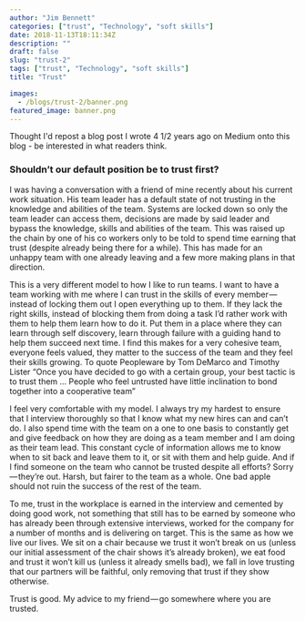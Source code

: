 ```yaml
---
author: "Jim Bennett"
categories: ["trust", "Technology", "soft skills"]
date: 2018-11-13T18:11:34Z
description: ""
draft: false
slug: "trust-2"
tags: ["trust", "Technology", "soft skills"]
title: "Trust"

images:
  - /blogs/trust-2/banner.png
featured_image: banner.png
---
```



Thought I'd repost a blog post I wrote 4 1/2 years ago on Medium onto this blog - be interested in what readers think.

### Shouldn’t our default position be to trust first?

I was having a conversation with a friend of mine recently about his current work situation. His team leader has a default state of not trusting in the knowledge and abilities of the team. Systems are locked down so only the team leader can access them, decisions are made by said leader and bypass the knowledge, skills and abilities of the team. This was raised up the chain by one of his co workers only to be told to spend time earning that trust (despite already being there for a while). This has made for an unhappy team with one already leaving and a few more making plans in that direction.

This is a very different model to how I like to run teams. I want to have a team working with me where I can trust in the skills of every member — instead of locking them out I open everything up to them. If they lack the right skills, instead of blocking them from doing a task I’d rather work with them to help them learn how to do it. Put them in a place where they can learn through self discovery, learn through failure with a guiding hand to help them succeed next time. I find this makes for a very cohesive team, everyone feels valued, they matter to the success of the team and they feel their skills growing. To quote Peopleware by Tom DeMarco and Timothy Lister “Once you have decided to go with a certain group, your best tactic is to trust them … People who feel untrusted have little inclination to bond together into a cooperative team”

I feel very comfortable with my model. I always try my hardest to ensure that I interview thoroughly so that I know what my new hires can and can’t do. I also spend time with the team on a one to one basis to constantly get and give feedback on how they are doing as a team member and I am doing as their team lead. This constant cycle of information allows me to know when to sit back and leave them to it, or sit with them and help guide. And if I find someone on the team who cannot be trusted despite all efforts? Sorry — they’re out. Harsh, but fairer to the team as a whole. One bad apple should not ruin the success of the rest of the team.

To me, trust in the workplace is earned in the interview and cemented by doing good work, not something that still has to be earned by someone who has already been through extensive interviews, worked for the company for a number of months and is delivering on target. This is the same as how we live our lives. We sit on a chair because we trust it won’t break on us (unless our initial assessment of the chair shows it’s already broken), we eat food and trust it won’t kill us (unless it already smells bad), we fall in love trusting that our partners will be faithful, only removing that trust if they show otherwise.

Trust is good. My advice to my friend — go somewhere where you are trusted.

